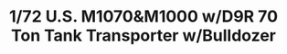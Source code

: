 ---
layout: product
title: "1/72 U.S.  M1070&M1000 w/D9R 70 Ton Tank Transporter w/Bulldozer"
price: "7000" 
desc: "Maketa"
img_path: "/assets/img/TAKO5002.jpg"
brand: "N/A"
available: false
special_offer: false
new: false
soon: false
cat: "010000"
subcat: "010200"
subsubcat: "0N/A"
sifra: "TAKO5002"
---